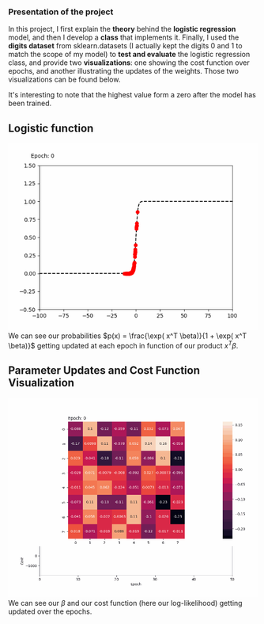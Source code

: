 ### Presentation of the project

In this project, I first explain the **theory** behind the **logistic regression** model, and then I develop a **class** that implements it. 
Finally, I used the **digits dataset** from sklearn.datasets (I actually kept the digits 0 and 1 to match the scope of my model) to **test and evaluate** the logistic regression class, and provide two **visualizations**: one showing the cost function over epochs, and another illustrating the updates of the weights.
Those two visualizations can be found below.

It's interesting to note that the highest value form a zero after the model has been trained.

## Logistic function
![](my_visualization/logistic_graph_1.gif) \
We can see our probabilities $p(x) = \frac{\exp( x^T  \beta)}{1 + \exp( x^T  \beta)}$ getting updated at each epoch in function of our product $x^T \beta$.


## Parameter Updates and Cost Function Visualization
![](my_visualization/heatmap_with_cost_1.gif) \
We can see our $\beta$ and our cost function (here our log-likelihood) getting updated over the epochs.

